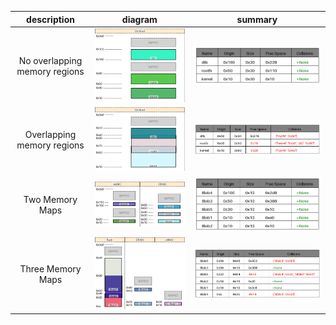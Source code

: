 |description|diagram|summary|
|:-:|:-:|:-:|
|No overlapping memory regions|![](test_generate_doc_example_normal_cropped.png)|![](test_generate_doc_example_normal_table.png)|
|Overlapping memory regions|![](test_generate_doc_example_collisions_cropped.png)|![](test_generate_doc_example_collisions_table.png)|
|Two Memory Maps|![](test_generate_doc_example_two_maps_cropped.png)|![](test_generate_doc_example_two_maps_table.png)|
|Three Memory Maps|![](test_generate_doc_example_three_maps_cropped.png)|![](test_generate_doc_example_three_maps_table.png)|
